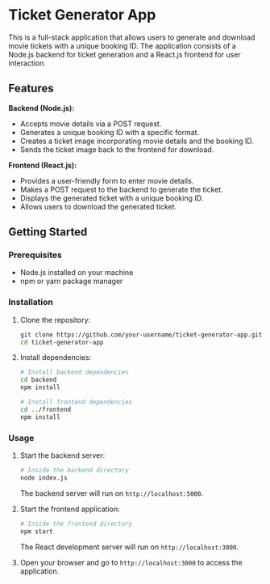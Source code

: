 # Ticket Generator App

This is a full-stack application that allows users to generate and download movie tickets with a unique booking ID. The application consists of a Node.js backend for ticket generation and a React.js frontend for user interaction.

## Features
**Backend (Node.js):**
- Accepts movie details via a POST request.
- Generates a unique booking ID with a specific format.
- Creates a ticket image incorporating movie details and the booking ID.
- Sends the ticket image back to the frontend for download.

**Frontend (React.js):**
- Provides a user-friendly form to enter movie details.
- Makes a POST request to the backend to generate the ticket.
- Displays the generated ticket with a unique booking ID.
- Allows users to download the generated ticket.

## Getting Started

### Prerequisites

- Node.js installed on your machine
- npm or yarn package manager

### Installation

1. Clone the repository:

   ```bash
   git clone https://github.com/your-username/ticket-generator-app.git
   cd ticket-generator-app
   ```

2. Install dependencies:

   ```bash
   # Install backend dependencies
   cd backend
   npm install

   # Install frontend dependencies
   cd ../frontend
   npm install
   ```

### Usage

1. Start the backend server:

   ```bash
   # Inside the backend directory
   node index.js
   ```

   The backend server will run on `http://localhost:5000`.

2. Start the frontend application:

   ```bash
   # Inside the frontend directory
   npm start
   ```

   The React development server will run on `http://localhost:3000`.

3. Open your browser and go to `http://localhost:3000` to access the application.
